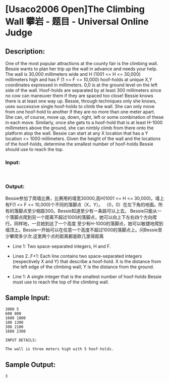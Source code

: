 # [Usaco2006 Open]The Climbing Wall 攀岩 - 题目 - Universal Online Judge

## Description: 

One of the most popular attractions at the county fair is the climbing wall. Bessie wants to plan her trip up the wall in advance and needs your help. The wall is 30,000 millimeters wide and H (1001 <= H <= 30,000) millimeters high and has F (1 <= F <= 10,000) hoof-holds at unique X,Y coordinates expressed in millimeters. 0,0 is at the ground level on the left side of the wall. Hoof-holds are separated by at least 300 millimeters since no cow can maneuver them if they are spaced too close! Bessie knows there is at least one way up. Bessie, through techniques only she knows, uses successive single hoof-holds to climb the wall. She can only move from one hoof-hold to another if they are no more than one meter apart. She can, of course, move up, down, right, left or some combination of these in each move. Similarly, once she gets to a hoof-hold that is at least H-1000 millimeters above the ground, she can nimbly climb from there onto the platform atop the wall. Bessie can start at any X location that has a Y location <= 1000 millimeters. Given the height of the wall and the locations of the hoof-holds, determine the smallest number of hoof-holds Bessie should use to reach the top.

### Input: 

 

### Output: 

Bessie参加了爬墙比赛，比赛用的墙宽30000,高H(1001 <= H <= 30,000)。墙上有F(1 <= F <= 10,000)个不同的落脚点（X，Y）。 （0，0）在左下角的地面。所有的落脚点至少相距300。Bessie知道至少有一条路可以上去。 Bessie只能从一个落脚点爬到另一个距离不超过1000的落脚点，她可以向上下左右四个方向爬行。同样地，一旦她到达了一个高度 至少有H-1000的落脚点，她可以敏捷地爬到墙顶上。Bessie一开始可以在任意一个高度不超过1000的落脚点上。问Bessie至少攀爬多少次.这里两个点的距离都是欧几里得距离

* Line 1: Two space-separated integers, H and F. 

* Lines 2..F+1: Each line contains two space-separated integers (respectively X and Y) that describe a hoof-hold. X is the distance from the left edge of the climbing wall; Y is the distance from the ground.

* Line 1: A single integer that is the smallest number of hoof-holds Bessie must use to reach the top of the climbing wall. 


## Sample Input: 
```
3000 5
600 800
1600 1800
100 1300
300 2100
1600 2300

INPUT DETAILS:

The wall is three meters high with 5 hoof-holds.

```

## Sample Output: 
```
3

```
